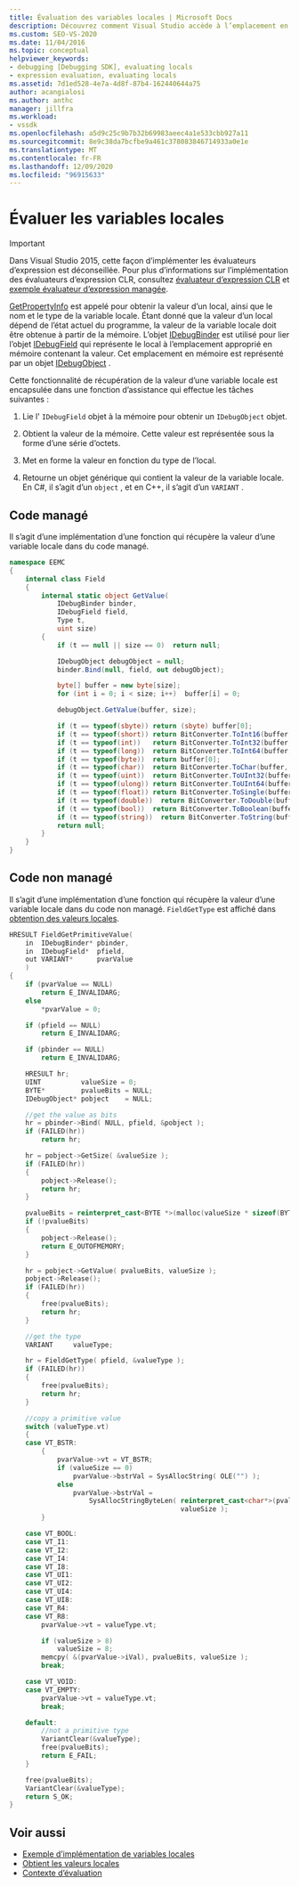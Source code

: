 ```yaml
---
title: Évaluation des variables locales | Microsoft Docs
description: Découvrez comment Visual Studio accède à l’emplacement en mémoire qui contient une valeur locale, qui dépend de l’état actuel du programme.
ms.custom: SEO-VS-2020
ms.date: 11/04/2016
ms.topic: conceptual
helpviewer_keywords:
- debugging [Debugging SDK], evaluating locals
- expression evaluation, evaluating locals
ms.assetid: 7d1ed528-4e7a-4d8f-87b4-162440644a75
author: acangialosi
ms.author: anthc
manager: jillfra
ms.workload:
- vssdk
ms.openlocfilehash: a5d9c25c9b7b32b69983aeec4a1e533cbb927a11
ms.sourcegitcommit: 8e9c38da7bcfbe9a461c378083846714933a0e1e
ms.translationtype: MT
ms.contentlocale: fr-FR
ms.lasthandoff: 12/09/2020
ms.locfileid: "96915633"
---
```

# <a name="evaluate-locals"></a>Évaluer les variables locales
> [!IMPORTANT]
> Dans Visual Studio 2015, cette façon d’implémenter les évaluateurs d’expression est déconseillée. Pour plus d’informations sur l’implémentation des évaluateurs d’expression CLR, consultez [évaluateur d’expression CLR](https://github.com/Microsoft/ConcordExtensibilitySamples/wiki/CLR-Expression-Evaluators) et [exemple évaluateur d’expression managée](https://github.com/Microsoft/ConcordExtensibilitySamples/wiki/Managed-Expression-Evaluator-Sample).

[GetPropertyInfo](../../extensibility/debugger/reference/idebugproperty2-getpropertyinfo.md) est appelé pour obtenir la valeur d’un local, ainsi que le nom et le type de la variable locale. Étant donné que la valeur d’un local dépend de l’état actuel du programme, la valeur de la variable locale doit être obtenue à partir de la mémoire. L’objet [IDebugBinder](../../extensibility/debugger/reference/idebugbinder.md) est utilisé pour lier l’objet [IDebugField](../../extensibility/debugger/reference/idebugfield.md) qui représente le local à l’emplacement approprié en mémoire contenant la valeur. Cet emplacement en mémoire est représenté par un objet [IDebugObject](../../extensibility/debugger/reference/idebugobject.md) .

Cette fonctionnalité de récupération de la valeur d’une variable locale est encapsulée dans une fonction d’assistance qui effectue les tâches suivantes :

1. Lie l' `IDebugField` objet à la mémoire pour obtenir un `IDebugObject` objet.

2. Obtient la valeur de la mémoire. Cette valeur est représentée sous la forme d’une série d’octets.

3. Met en forme la valeur en fonction du type de l’local.

4. Retourne un objet générique qui contient la valeur de la variable locale. En C#, il s’agit d’un `object` , et en C++, il s’agit d’un `VARIANT` .

## <a name="managed-code"></a>Code managé
 Il s’agit d’une implémentation d’une fonction qui récupère la valeur d’une variable locale dans du code managé.

```csharp
namespace EEMC
{
    internal class Field
    {
        internal static object GetValue(
            IDebugBinder binder,
            IDebugField field,
            Type t,
            uint size)
        {
            if (t == null || size == 0)  return null;

            IDebugObject debugObject = null;
            binder.Bind(null, field, out debugObject);

            byte[] buffer = new byte[size];
            for (int i = 0; i < size; i++)  buffer[i] = 0;

            debugObject.GetValue(buffer, size);

            if (t == typeof(sbyte)) return (sbyte) buffer[0];
            if (t == typeof(short)) return BitConverter.ToInt16(buffer, 0);
            if (t == typeof(int))   return BitConverter.ToInt32(buffer, 0);
            if (t == typeof(long))  return BitConverter.ToInt64(buffer, 0);
            if (t == typeof(byte))  return buffer[0];
            if (t == typeof(char))  return BitConverter.ToChar(buffer, 0);
            if (t == typeof(uint))  return BitConverter.ToUInt32(buffer, 0);
            if (t == typeof(ulong)) return BitConverter.ToUInt64(buffer, 0);
            if (t == typeof(float)) return BitConverter.ToSingle(buffer, 0);
            if (t == typeof(double))  return BitConverter.ToDouble(buffer, 0);
            if (t == typeof(bool))  return BitConverter.ToBoolean(buffer, 0);
            if (t == typeof(string))  return BitConverter.ToString(buffer, 0);
            return null;
        }
    }
}
```

## <a name="unmanaged-code"></a>Code non managé
 Il s’agit d’une implémentation d’une fonction qui récupère la valeur d’une variable locale dans du code non managé. `FieldGetType` est affiché dans [obtention des valeurs locales](../../extensibility/debugger/getting-local-values.md).

```cpp
HRESULT FieldGetPrimitiveValue(
    in  IDebugBinder* pbinder,
    in  IDebugField*  pfield,
    out VARIANT*      pvarValue
    )
{
    if (pvarValue == NULL)
        return E_INVALIDARG;
    else
        *pvarValue = 0;

    if (pfield == NULL)
        return E_INVALIDARG;

    if (pbinder == NULL)
        return E_INVALIDARG;

    HRESULT hr;
    UINT          valueSize = 0;
    BYTE*         pvalueBits = NULL;
    IDebugObject* pobject    = NULL;

    //get the value as bits
    hr = pbinder->Bind( NULL, pfield, &pobject );
    if (FAILED(hr))
        return hr;

    hr = pobject->GetSize( &valueSize );
    if (FAILED(hr))
    {
        pobject->Release();
        return hr;
    }

    pvalueBits = reinterpret_cast<BYTE *>(malloc(valueSize * sizeof(BYTE)));
    if (!pvalueBits)
    {
        pobject->Release();
        return E_OUTOFMEMORY;
    }

    hr = pobject->GetValue( pvalueBits, valueSize );
    pobject->Release();
    if (FAILED(hr))
    {
        free(pvalueBits);
        return hr;
    }

    //get the type
    VARIANT     valueType;

    hr = FieldGetType( pfield, &valueType );
    if (FAILED(hr))
    {
        free(pvalueBits);
        return hr;
    }

    //copy a primitive value
    switch (valueType.vt)
    {
    case VT_BSTR:
        {
            pvarValue->vt = VT_BSTR;
            if (valueSize == 0)
                pvarValue->bstrVal = SysAllocString( OLE("") );
            else
                pvarValue->bstrVal =
                    SysAllocStringByteLen( reinterpret_cast<char*>(pvalueBits),
                                           valueSize );
        }

    case VT_BOOL:
    case VT_I1:
    case VT_I2:
    case VT_I4:
    case VT_I8:
    case VT_UI1:
    case VT_UI2:
    case VT_UI4:
    case VT_UI8:
    case VT_R4:
    case VT_R8:
        pvarValue->vt = valueType.vt;

        if (valueSize > 8)
            valueSize = 8;
        memcpy( &(pvarValue->iVal), pvalueBits, valueSize );
        break;

    case VT_VOID:
    case VT_EMPTY:
        pvarValue->vt = valueType.vt;
        break;

    default:
        //not a primitive type
        VariantClear(&valueType);
        free(pvalueBits);
        return E_FAIL;
    }

    free(pvalueBits);
    VariantClear(&valueType);
    return S_OK;
}
```

## <a name="see-also"></a>Voir aussi
- [Exemple d’implémentation de variables locales](../../extensibility/debugger/sample-implementation-of-locals.md)
- [Obtient les valeurs locales](../../extensibility/debugger/getting-local-values.md)
- [Contexte d’évaluation](../../extensibility/debugger/evaluation-context.md)
